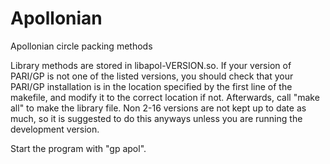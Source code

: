 # Apollonian
Apollonian circle packing methods

Library methods are stored in libapol-VERSION.so.
If your version of PARI/GP is not one of the listed versions, you should check that your PARI/GP installation is in the location specified by the first line of the makefile, and modify it to the correct location if not. Afterwards, call "make all" to make the library file. Non 2-16 versions are not kept up to date as much, so it is suggested to do this anyways unless you are running the development version.

Start the program with "gp apol".

